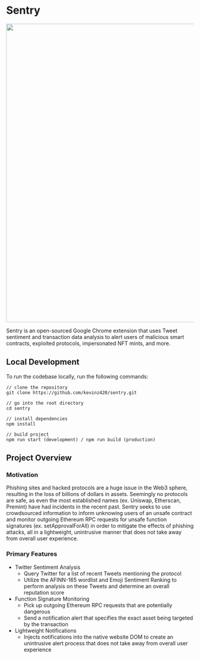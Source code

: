 # Sentry
<img src="https://cdn.discordapp.com/attachments/720708383002591253/998666315613085726/unknown.png" width="800">

Sentry is an open-sourced Google Chrome extension that uses Tweet sentiment and transaction data analysis to alert users of malicious smart contracts, exploited protocols, impersonated NFT mints, and more.

## Local Development
To run the codebase locally, run the following commands:
```
// clone the repository
git clone https://github.com/kevinz420/sentry.git

// go into the root directory
cd sentry

// install dependencies
npm install

// build project
npm run start (development) / npm run build (production)
```

## Project Overview
### Motivation
Phishing sites and hacked protocols are a huge issue in the Web3 sphere, resulting in the loss of billions of dollars in assets. Seemingly no protocols are safe, as even the most established names (ex. Uniswap, Etherscan, Premint) have had incidents in the recent past. Sentry seeks to use crowdsourced information to inform unknowing users of an unsafe contract and monitor outgoing Ethereum RPC requests for unsafe function signatures (ex. setApprovalForAll) in order to mitigate the effects of phishing attacks, all in a lightweight, unintrusive manner that does not take away from overall user experience.

### Primary Features
- Twitter Sentiment Analysis
  - Query Twitter for a list of recent Tweets mentioning the protocol
  - Utilize the AFINN-165 wordlist and Emoji Sentiment Ranking to perform analysis on these Tweets and determine an overall reputation score
- Function Signature Monitoring
  - Pick up outgoing Ethereum RPC requests that are potentially dangerous
  - Send a notification alert that specifies the exact asset being targeted by the transaction
- Lightweight Notifications
   - Injects notifications into the native website DOM to create an unintrusive alert process that does not take away from overall user experience

